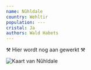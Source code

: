```yaml
---
name: Nûhldale
country: Wehltir
population: ---
cristal: Ja
authors: Wald Habets
---
```


⚒ Hier wordt nog aan gewerkt ⚒

![Kaart van Nûhldale](/static/img/wiki/nuhldale.png)

